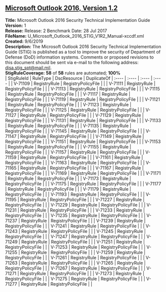 ## [Microsoft Outlook 2016, Version 1.2](.\StigDetail\Office-Outlook2016-1.2.md)

**Title:** Microsoft Outlook 2016 Security Technical Implementation Guide  
**Version:** 1  
**Release:** Release: 2 Benchmark Date: 28 Jul 2017  
**FileName:** U_Microsoft_Outlook_2016_STIG_V1R2_Manual-xccdf.xml  
**Created:** 9/6/2019  
**Description:** The Microsoft Outlook 2016 Security Technical Implementation Guide (STIG) is published as a tool to improve the security of Department of Defense (DoD) information systems.  Comments or proposed revisions to this document should be sent via e-mail to the following address: disa.stig_spt@mail.mil.  
**StigRuleCoverage:** **58** of **58** rules are automated; **100%**  
| StigRuleId | RuleType | DscResource | DuplicateOf
| :---- | :---- | :---- | :---- |
| V-71109 | RegistryRule | RegistryPolicyFile |  |
| V-71111 | RegistryRule | RegistryPolicyFile |  |
| V-71113 | RegistryRule | RegistryPolicyFile |  |
| V-71115 | RegistryRule | RegistryPolicyFile |  |
| V-71117 | RegistryRule | RegistryPolicyFile |  |
| V-71119 | RegistryRule | RegistryPolicyFile |  |
| V-71121 | RegistryRule | RegistryPolicyFile |  |
| V-71123 | RegistryRule | RegistryPolicyFile |  |
| V-71125 | RegistryRule | RegistryPolicyFile |  |
| V-71127 | RegistryRule | RegistryPolicyFile |  |
| V-71129 | RegistryRule | RegistryPolicyFile |  |
| V-71131 | RegistryRule | RegistryPolicyFile |  |
| V-71133 | RegistryRule | RegistryPolicyFile |  |
| V-71135 | RegistryRule | RegistryPolicyFile |  |
| V-71145 | RegistryRule | RegistryPolicyFile |  |
| V-71147 | RegistryRule | RegistryPolicyFile |  |
| V-71149 | RegistryRule | RegistryPolicyFile |  |
| V-71151 | RegistryRule | RegistryPolicyFile |  |
| V-71153 | RegistryRule | RegistryPolicyFile |  |
| V-71155 | RegistryRule | RegistryPolicyFile |  |
| V-71157 | RegistryRule | RegistryPolicyFile |  |
| V-71159 | RegistryRule | RegistryPolicyFile |  |
| V-71161 | RegistryRule | RegistryPolicyFile |  |
| V-71163 | RegistryRule | RegistryPolicyFile |  |
| V-71165 | RegistryRule | RegistryPolicyFile |  |
| V-71167 | RegistryRule | RegistryPolicyFile |  |
| V-71169 | RegistryRule | RegistryPolicyFile |  |
| V-71171 | RegistryRule | RegistryPolicyFile |  |
| V-71173 | RegistryRule | RegistryPolicyFile |  |
| V-71175 | RegistryRule | RegistryPolicyFile |  |
| V-71177 | RegistryRule | RegistryPolicyFile |  |
| V-71179 | RegistryRule | RegistryPolicyFile |  |
| V-71193 | RegistryRule | RegistryPolicyFile |  |
| V-71195 | RegistryRule | RegistryPolicyFile |  |
| V-71227 | RegistryRule | RegistryPolicyFile |  |
| V-71229 | RegistryRule | RegistryPolicyFile |  |
| V-71231 | RegistryRule | RegistryPolicyFile |  |
| V-71233 | RegistryRule | RegistryPolicyFile |  |
| V-71235 | RegistryRule | RegistryPolicyFile |  |
| V-71237 | RegistryRule | RegistryPolicyFile |  |
| V-71239 | RegistryRule | RegistryPolicyFile |  |
| V-71241 | RegistryRule | RegistryPolicyFile |  |
| V-71243 | RegistryRule | RegistryPolicyFile |  |
| V-71245 | RegistryRule | RegistryPolicyFile |  |
| V-71247 | RegistryRule | RegistryPolicyFile |  |
| V-71249 | RegistryRule | RegistryPolicyFile |  |
| V-71251 | RegistryRule | RegistryPolicyFile |  |
| V-71253 | RegistryRule | RegistryPolicyFile |  |
| V-71255 | RegistryRule | RegistryPolicyFile |  |
| V-71259 | RegistryRule | RegistryPolicyFile |  |
| V-71261 | RegistryRule | RegistryPolicyFile |  |
| V-71263 | RegistryRule | RegistryPolicyFile |  |
| V-71265 | RegistryRule | RegistryPolicyFile |  |
| V-71267 | RegistryRule | RegistryPolicyFile |  |
| V-71271 | RegistryRule | RegistryPolicyFile |  |
| V-71273 | RegistryRule | RegistryPolicyFile |  |
| V-71275 | RegistryRule | RegistryPolicyFile |  |
| V-71277 | RegistryRule | RegistryPolicyFile |  |
